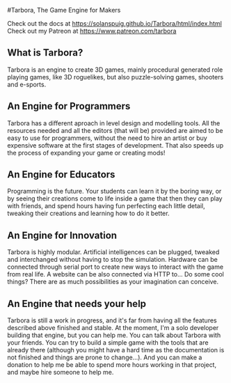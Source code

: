 #Tarbora, The Game Engine for Makers

Check out the docs at https://solanspuig.github.io/Tarbora/html/index.html
Check out my Patreon at https://www.patreon.com/tarbora

## What is Tarbora?

Tarbora is an engine to create 3D games, mainly procedural generated role playing games, like 3D roguelikes,
but also puzzle-solving games, shooters and e-sports.


## An Engine for Programmers

Tarbora has a different aproach in level design and modelling tools. All the resources needed and all the editors
(that will be) provided are aimed to be easy to use for programmers, without the need to hire an artist or buy
expensive software at the first stages of development. That also speeds up the process of expanding your game or
creating mods!


## An Engine for Educators

Programming is the future. Your students can learn it by the boring way, or by seeing their creations come to
life inside a game that then they can play with friends, and spend hours having fun perfecting each little
detail, tweaking their creations and learning how to do it better.


## An Engine for Innovation

Tarbora is highly modular. Artificial intelligences can be plugged, tweaked and interchanged without having to stop the
simulation. Hardware can be connected through serial port to create new ways to interact with the game from real life.
A website can be also connected via HTTP to... Do some cool things? There are as much possibilities as your imagination
can conceive.


## An Engine that needs your help

Tarbora is still a work in progress, and it's far from having all the features described above finished and stable.
At the moment, I'm a solo developer building that engine, but you can help me. You can talk about Tarbora with your
friends. You can try to build a simple game with the tools that are already there (although you might have a hard time as
the documentation is not finished and things are prone to change...). And you can make a donation to help
me be able to spend more hours working in that project, and maybe hire someone to help me.

